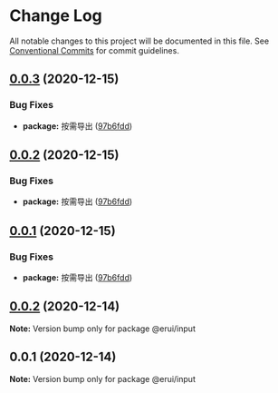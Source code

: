 # Change Log

All notable changes to this project will be documented in this file.
See [Conventional Commits](https://conventionalcommits.org) for commit guidelines.

## [0.0.3](https://github.com/zwsf/erui/compare/@erui/input@0.0.2...@erui/input@0.0.3) (2020-12-15)


### Bug Fixes

* **package:** 按需导出 ([97b6fdd](https://github.com/zwsf/erui/commit/97b6fdde188b86b2045c2a6c2722cab1962de7ff))





## [0.0.2](https://github.com/zwsf/erui/compare/@erui/input@0.0.2...@erui/input@0.0.2) (2020-12-15)


### Bug Fixes

* **package:** 按需导出 ([97b6fdd](https://github.com/zwsf/erui/commit/97b6fdde188b86b2045c2a6c2722cab1962de7ff))





## [0.0.1](https://github.com/zwsf/erui/compare/@erui/input@0.0.2...@erui/input@0.0.1) (2020-12-15)


### Bug Fixes

* **package:** 按需导出 ([97b6fdd](https://github.com/zwsf/erui/commit/97b6fdde188b86b2045c2a6c2722cab1962de7ff))





## [0.0.2](https://github.com/zwsf/erui/compare/@erui/input@0.0.1...@erui/input@0.0.2) (2020-12-14)

**Note:** Version bump only for package @erui/input





## 0.0.1 (2020-12-14)

**Note:** Version bump only for package @erui/input
